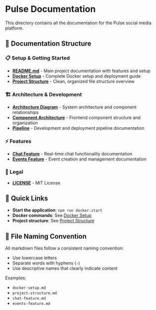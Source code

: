 # Pulse Documentation

This directory contains all the documentation for the Pulse social media platform.

## 📁 Documentation Structure

### 📋 **Setup & Getting Started**

- **[README.md](markdown/README.md)** - Main project documentation with features and setup
- **[Docker Setup](markdown/docker-setup.md)** - Complete Docker setup and deployment guide
- **[Project Structure](markdown/project-structure.md)** - Clean, organized file structure overview

### 🏗️ **Architecture & Development**

- **[Architecture Diagram](markdown/architecture-diagram.md)** - System architecture and component relationships
- **[Component Architecture](markdown/component-architecture.md)** - Frontend component structure and organization
- **[Pipeline](markdown/pipeline.md)** - Development and deployment pipeline documentation

### ⚡ **Features**

- **[Chat Feature](markdown/chat-feature.md)** - Real-time chat functionality documentation
- **[Events Feature](markdown/events-feature.md)** - Event creation and management documentation

### 📄 **Legal**

- **[LICENSE](LICENSE)** - MIT License

## 🚀 Quick Links

- **Start the application**: `npm run docker:start`
- **Docker commands**: See [Docker Setup](markdown/docker-setup.md)
- **Project structure**: See [Project Structure](markdown/project-structure.md)

## 📝 File Naming Convention

All markdown files follow a consistent naming convention:

- Use lowercase letters
- Separate words with hyphens (`-`)
- Use descriptive names that clearly indicate content

Examples:

- `docker-setup.md`
- `project-structure.md`
- `chat-feature.md`
- `events-feature.md`
